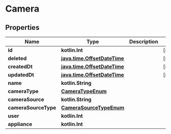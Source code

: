 
# Camera

## Properties
Name | Type | Description | Notes
------------ | ------------- | ------------- | -------------
**id** | **kotlin.Int** |  |  [readonly]
**deleted** | [**java.time.OffsetDateTime**](java.time.OffsetDateTime.md) |  |  [readonly]
**createdDt** | [**java.time.OffsetDateTime**](java.time.OffsetDateTime.md) |  |  [readonly]
**updatedDt** | [**java.time.OffsetDateTime**](java.time.OffsetDateTime.md) |  |  [readonly]
**name** | **kotlin.String** |  | 
**cameraType** | [**CameraTypeEnum**](CameraTypeEnum.md) |  | 
**cameraSource** | **kotlin.String** |  | 
**cameraSourceType** | [**CameraSourceTypeEnum**](CameraSourceTypeEnum.md) |  | 
**user** | **kotlin.Int** |  | 
**appliance** | **kotlin.Int** |  | 



